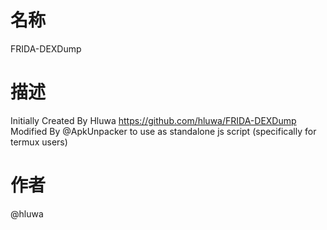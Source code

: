 # 名称
FRIDA-DEXDump
# 描述
Initially Created By Hluwa
https://github.com/hluwa/FRIDA-DEXDump
Modified By @ApkUnpacker to use as standalone js script 
(specifically for termux users)
# 作者
@hluwa
